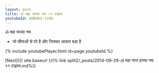 ```yaml
---
layout: post
title: ॐ महा रूपया नमः ११ टाइम्स
youtubeId: AURU6V-fzUU
---
```

 
 
 ॐ महा रूपया नमः  
 
 -  जो सीमाओं से परे है और जिसका आकार बड़ा है 
 
  
 
  
 
 
 
 
 
 


{% include youtubePlayer.html id=page.youtubeId %}
 
[Next]({{ site.baseurl }}{% link  split2/_posts/2014-09-29-ॐ महा नागा हनया नमः ११ टाइम्स.md%})
 
